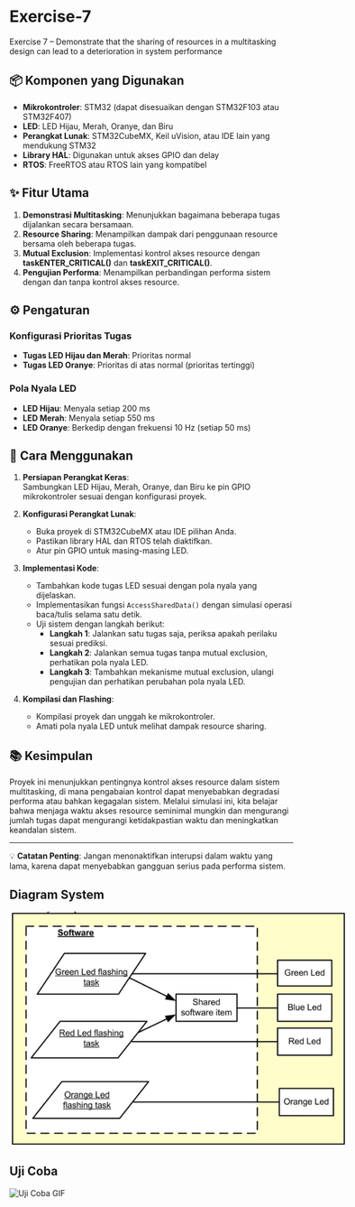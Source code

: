 # Exercise-7
Exercise 7 – Demonstrate that the sharing of resources in a multitasking design can lead to a deterioration in system performance

## 📦 Komponen yang Digunakan

- **Mikrokontroler**: STM32 (dapat disesuaikan dengan STM32F103 atau STM32F407)
- **LED**: LED Hijau, Merah, Oranye, dan Biru
- **Perangkat Lunak**: STM32CubeMX, Keil uVision, atau IDE lain yang mendukung STM32
- **Library HAL**: Digunakan untuk akses GPIO dan delay
- **RTOS**: FreeRTOS atau RTOS lain yang kompatibel

## ✨ Fitur Utama

1. **Demonstrasi Multitasking**: Menunjukkan bagaimana beberapa tugas dijalankan secara bersamaan.
2. **Resource Sharing**: Menampilkan dampak dari penggunaan resource bersama oleh beberapa tugas.
3. **Mutual Exclusion**: Implementasi kontrol akses resource dengan **taskENTER_CRITICAL()** dan **taskEXIT_CRITICAL()**.
4. **Pengujian Performa**: Menampilkan perbandingan performa sistem dengan dan tanpa kontrol akses resource.

## ⚙️ Pengaturan

### Konfigurasi Prioritas Tugas
- **Tugas LED Hijau dan Merah**: Prioritas normal
- **Tugas LED Oranye**: Prioritas di atas normal (prioritas tertinggi)

### Pola Nyala LED
- **LED Hijau**: Menyala setiap 200 ms
- **LED Merah**: Menyala setiap 550 ms
- **LED Oranye**: Berkedip dengan frekuensi 10 Hz (setiap 50 ms)

## 🚀 Cara Menggunakan

1. **Persiapan Perangkat Keras**:  
   Sambungkan LED Hijau, Merah, Oranye, dan Biru ke pin GPIO mikrokontroler sesuai dengan konfigurasi proyek.

2. **Konfigurasi Perangkat Lunak**:  
   - Buka proyek di STM32CubeMX atau IDE pilihan Anda.
   - Pastikan library HAL dan RTOS telah diaktifkan.
   - Atur pin GPIO untuk masing-masing LED.

3. **Implementasi Kode**:  
   - Tambahkan kode tugas LED sesuai dengan pola nyala yang dijelaskan.
   - Implementasikan fungsi `AccessSharedData()` dengan simulasi operasi baca/tulis selama satu detik.
   - Uji sistem dengan langkah berikut:
     - **Langkah 1**: Jalankan satu tugas saja, periksa apakah perilaku sesuai prediksi.
     - **Langkah 2**: Jalankan semua tugas tanpa mutual exclusion, perhatikan pola nyala LED.
     - **Langkah 3**: Tambahkan mekanisme mutual exclusion, ulangi pengujian dan perhatikan perubahan pola nyala LED.

4. **Kompilasi dan Flashing**:  
   - Kompilasi proyek dan unggah ke mikrokontroler.
   - Amati pola nyala LED untuk melihat dampak resource sharing.

## 📚 Kesimpulan

Proyek ini menunjukkan pentingnya kontrol akses resource dalam sistem multitasking, di mana pengabaian kontrol dapat menyebabkan degradasi performa atau bahkan kegagalan sistem. Melalui simulasi ini, kita belajar bahwa menjaga waktu akses resource seminimal mungkin dan mengurangi jumlah tugas dapat mengurangi ketidakpastian waktu dan meningkatkan keandalan sistem.

---

💡 **Catatan Penting**: Jangan menonaktifkan interupsi dalam waktu yang lama, karena dapat menyebabkan gangguan serius pada performa sistem.

## **Diagram System**
<img src="system%20task%20diagram7.png" alt="Pinout Diagram" style="max-width: 600px; height: auto;">

## Uji Coba
<img src="Ex_7.gif" alt="Uji Coba GIF" style="max-width: 600px; height: auto">
